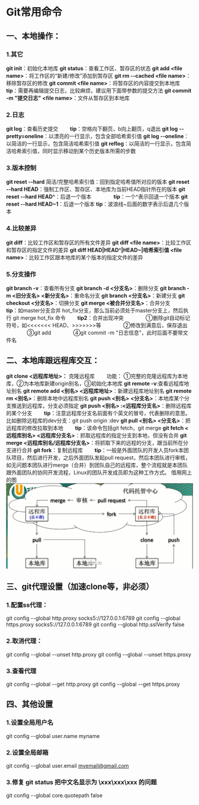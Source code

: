 # Git常用命令 #
## 一、本地操作： ##

### 1.其它 ###
**git init**：初始化本地库
**git status**：查看工作区、暂存区的状态
**git add \<file name>**：将工作区的“新建/修改”添加到暂存区
**git rm --cached \<file name>**：移除暂存区的修改
**git commit \<file name>**：将暂存区的内容提交到本地库
　**tip**：需要再编辑提交日志，比较麻烦，建议用下面带参数的提交方法
**git commit -m "提交日志" \<file name>**：文件从暂存区到本地库
 
### 2.日志 ###
**git log**：查看历史提交
　　**tip**：空格向下翻页，b向上翻页，q退出
**git log --pretty=oneline**：以漂亮的一行显示，包含全部哈希索引值
**git log --oneline**：以简洁的一行显示，包含简洁哈希索引值
**git reflog**：以简洁的一行显示，包含简洁哈希索引值，同时显示移动到某个历史版本所需的步数

### 3.版本控制 ###
**git reset --hard** 简洁/完整哈希索引值：回到指定哈希值所对应的版本
**git reset --hard HEAD**：强制工作区、暂存区、本地库为当前HEAD指针所在的版本
**git reset --hard HEAD^**：后退一个版本　　
　　**tip**：一个^表示回退一个版本
**git reset --hard HEAD~1**：后退一个版本
    **tip**：波浪线~后面的数字表示后退几个版本

### 4.比较差异 ###
**git diff**：比较工作区和暂存区的所有文件差异
**git diff \<file name>**：比较工作区和暂存区的指定文件的差异
**git diff HEAD|HEAD^|HEAD~|哈希索引值 \<file name>**：比较工作区跟本地库的某个版本的指定文件的差异

### 5.分支操作 ###
**git branch -v**：查看所有分支
**git branch -d <分支名>**：删除分支
**git branch -m <旧分支名> <新分支名>**：重命名分支
**git branch <分支名>**：新建分支
**git checkout <分支名>**：切换分支
**git merge <被合并分支名>**：合并分支
　　**tip**：如master分支合并 hot_fix分支，那么当前必须处于master分支上，然后执行 git merge hot_fix 命令
　　**tip2**：合并出现冲突
　　　　①删除git自动标记符号，如<<<<<<< HEAD、>>>>>>>等
　　　　②修改到满意后，保存退出
　　　　③git add <file name>
　　　　④git commit -m "日志信息"，此时后面不要带文件名

## 二、本地库跟远程库交互： ##
**git clone <远程库地址>：** 克隆远程库
　　功能：
①完整的克隆远程库为本地库，②为本地库新建origin别名，③初始化本地库
**git remote -v**:查看远程库地址别名
**git remote add <别名> <远程库地址>**：新建远程库地址别名
**git remote rm <别名>**：删除本地中远程库别名
**git push <别名> <分支名>**：本地库某个分支推送到远程库，分支必须指定
**git push <别名> :<远程库分支名>**：删除远程库的某个分支
　　**tip**：注意远程库分支名前面有个英文的冒号，代表删除的意思。比如删除远程库的dev分支：git push origin :dev
**git pull <别名> <分支名>**：把远程库的修改拉取到本地
　　**tip**：该命令包括git fetch，git merge
**git fetch <远程库别名> <远程库分支名>**：抓取远程库的指定分支到本地，但没有合并
**git merge <远程库别名/远程库分支名>**：将抓取下来的远程的分支，跟当前所在分支进行合并
**git fork**：复制远程库
　　**tip**：一般是外面团队的开发人员fork本团队项目，然后进行开发，之后外面团队发起pull request，然后本团队进行审核，如无问题本团队进行merge（合并）到团队自己的远程库，整个流程就是本团队跟外面团队的协同开发流程，Linux的团队开发成员即为这种工作方式。
借用网上的图
![](img/mk-2022-09-01-23-45-51.png)
## 三、git代理设置（加速clone等，非必须） ##
### 1.配置ss代理： ###
git config --global http.proxy socks5://127.0.0.1:6789
git config --global https.proxy socks5://127.0.0.1:6789
git config --global http.sslVerify false
### 2.取消代理： ###
git config --global --unset http.proxy 
git config --global --unset https.proxy
### 3.查看代理 ###
git config --global --get http.proxy
git config --global --get https.proxy
## 四、其他设置 ##
### 1.设置全局用户名 ###
git config --global user.name myname
### 2.设置全局邮箱 ###
git config --global user.email myemail@gmail.com
### 3.修复 git status 把中文名显示为 \xxx\xxx\xxx 的问题 ###
git config --global core.quotepath false
 